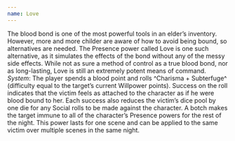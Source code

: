 ```yaml
---
name: Love
---
```


The blood bond is one of the most powerful tools in an elder’s inventory. However, more and more childer are aware of how to avoid being bound, so alternatives are needed. The Presence power called Love is one such alternative, as it simulates the effects of the bond without any of the messy side effects. While not as sure a method of control as a true blood bond, nor as long-lasting, Love is still an extremely potent means of command.
_System_: The player spends a blood point and rolls ^Charisma + Subterfuge^ (difficulty equal to the target’s current Willpower points). Success on the roll indicates that the victim feels as attached to the character as if he were blood bound to her. Each success also reduces the victim’s dice pool by one die for any Social rolls to be made against the character. A botch makes the target immune to all of the character’s Presence powers for the rest of the night. This power lasts for one scene and can be applied to the same victim over multiple scenes in the same night.